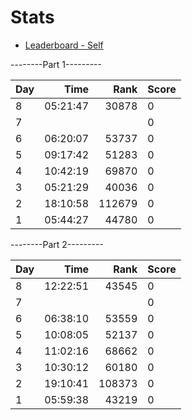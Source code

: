 # Stats

- [Leaderboard - Self](https://adventofcode.com/2022/leaderboard/self)

--------Part 1---------

| Day |     Time |   Rank | Score |
| --- | -------: | -----: | ----- |
| 8   | 05:21:47 |  30878 | 0     |
| 7   |          |        | 0     |
| 6   | 06:20:07 |  53737 | 0     |
| 5   | 09:17:42 |  51283 | 0     |
| 4   | 10:42:19 |  69870 | 0     |
| 3   | 05:21:29 |  40036 | 0     |
| 2   | 18:10:58 | 112679 | 0     |
| 1   | 05:44:27 |  44780 | 0     |

--------Part 2---------

| Day |     Time |   Rank | Score |
| --- | -------: | -----: | ----- |
| 8   | 12:22:51 |  43545 | 0     |
| 7   |          |        | 0     |
| 6   | 06:38:10 |  53559 | 0     |
| 5   | 10:08:05 |  52137 | 0     |
| 4   | 11:02:16 |  68662 | 0     |
| 3   | 10:30:12 |  60180 | 0     |
| 2   | 19:10:41 | 108373 | 0     |
| 1   | 05:59:38 |  43219 | 0     |
